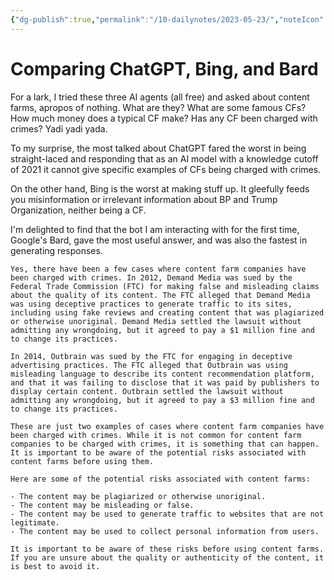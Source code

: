```yaml
---
{"dg-publish":true,"permalink":"/10-dailynotes/2023-05-23/","noteIcon":"2"}
---
```


# Comparing ChatGPT, Bing, and Bard

For a lark, I tried these three AI agents (all free) and asked about content farms, apropos of nothing. What are they? What are some famous CFs? How much money does a typical CF make? Has any CF been charged with crimes? Yadi yadi yada.

To my surprise, the most talked about ChatGPT fared the worst in being straight-laced and responding that as an AI model with a knowledge cutoff of 2021 it cannot give specific examples of CFs being charged with crimes.

On the other hand, Bing is the worst at making stuff up. It gleefully feeds you misinformation or irrelevant information about BP and Trump Organization, neither being a CF.

I'm delighted to find that the bot I am interacting with for the first time, Google's Bard, gave the most useful answer, and was also the fastest in generating responses.

```
Yes, there have been a few cases where content farm companies have been charged with crimes. In 2012, Demand Media was sued by the Federal Trade Commission (FTC) for making false and misleading claims about the quality of its content. The FTC alleged that Demand Media was using deceptive practices to generate traffic to its sites, including using fake reviews and creating content that was plagiarized or otherwise unoriginal. Demand Media settled the lawsuit without admitting any wrongdoing, but it agreed to pay a $1 million fine and to change its practices.

In 2014, Outbrain was sued by the FTC for engaging in deceptive advertising practices. The FTC alleged that Outbrain was using misleading language to describe its content recommendation platform, and that it was failing to disclose that it was paid by publishers to display certain content. Outbrain settled the lawsuit without admitting any wrongdoing, but it agreed to pay a $3 million fine and to change its practices.

These are just two examples of cases where content farm companies have been charged with crimes. While it is not common for content farm companies to be charged with crimes, it is something that can happen. It is important to be aware of the potential risks associated with content farms before using them.

Here are some of the potential risks associated with content farms:

- The content may be plagiarized or otherwise unoriginal.
- The content may be misleading or false.
- The content may be used to generate traffic to websites that are not legitimate.
- The content may be used to collect personal information from users.

It is important to be aware of these risks before using content farms. If you are unsure about the quality or authenticity of the content, it is best to avoid it.
```